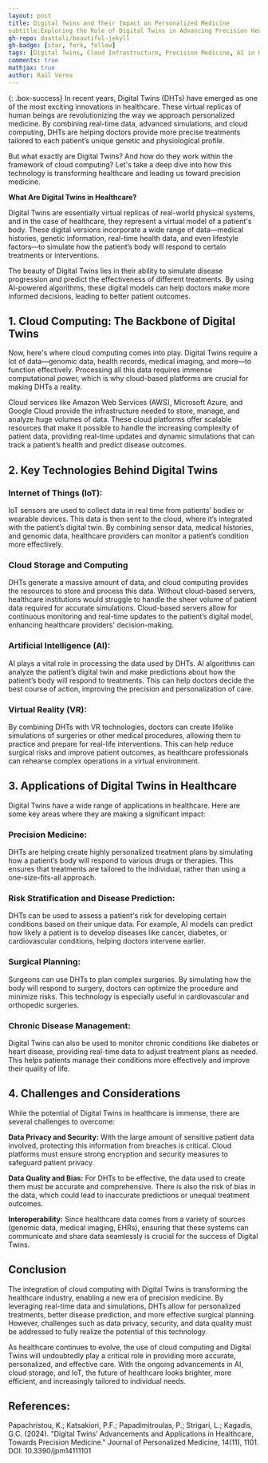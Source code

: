 ```yaml
---
layout: post
title: Digital Twins and Their Impact on Personalized Medicine
subtitle:Exploring the Role of Digital Twins in Advancing Precision Healthcare
gh-repo: daattali/beautiful-jekyll
gh-badge: [star, fork, follow]
tags: [Digital Twins, Cloud Infrastructure, Precision Medicine, AI in Healthcare]
comments: true
mathjax: true
author: Raúl Verea
---
```


{: .box-success}
In recent years, Digital Twins (DHTs) have emerged as one of the most exciting innovations in healthcare. These virtual replicas of human beings are revolutionizing the way we approach personalized medicine. By combining real-time data, advanced simulations, and cloud computing, DHTs are helping doctors provide more precise treatments tailored to each patient’s unique genetic and physiological profile.

But what exactly are Digital Twins? And how do they work within the framework of cloud computing? Let's take a deep dive into how this technology is transforming healthcare and leading us toward precision medicine.

**What Are Digital Twins in Healthcare?**

Digital Twins are essentially virtual replicas of real-world physical systems, and in the case of healthcare, they represent a virtual model of a patient's body. These digital versions incorporate a wide range of data—medical histories, genetic information, real-time health data, and even lifestyle factors—to simulate how the patient’s body will respond to certain treatments or interventions.

The beauty of Digital Twins lies in their ability to simulate disease progression and predict the effectiveness of different treatments. By using AI-powered algorithms, these digital models can help doctors make more informed decisions, leading to better patient outcomes.

## 1. **Cloud Computing: The Backbone of Digital Twins**

Now, here's where cloud computing comes into play. Digital Twins require a lot of data—genomic data, health records, medical imaging, and more—to function effectively. Processing all this data requires immense computational power, which is why cloud-based platforms are crucial for making DHTs a reality.

Cloud services like Amazon Web Services (AWS), Microsoft Azure, and Google Cloud provide the infrastructure needed to store, manage, and analyze huge volumes of data. These cloud platforms offer scalable resources that make it possible to handle the increasing complexity of patient data, providing real-time updates and dynamic simulations that can track a patient’s health and predict disease outcomes.

## 2. **Key Technologies Behind Digital Twins**

### Internet of Things (IoT):
IoT sensors are used to collect data in real time from patients’ bodies or wearable devices. This data is then sent to the cloud, where it’s integrated with the patient’s digital twin. By combining sensor data, medical histories, and genomic data, healthcare providers can monitor a patient’s condition more effectively.

### Cloud Storage and Computing
DHTs generate a massive amount of data, and cloud computing provides the resources to store and process this data. Without cloud-based servers, healthcare institutions would struggle to handle the sheer volume of patient data required for accurate simulations. Cloud-based servers allow for continuous monitoring and real-time updates to the patient’s digital model, enhancing healthcare providers' decision-making.

### Artificial Intelligence (AI):
AI plays a vital role in processing the data used by DHTs. AI algorithms can analyze the patient’s digital twin and make predictions about how the patient’s body will respond to treatments. This can help doctors decide the best course of action, improving the precision and personalization of care.

### Virtual Reality (VR):
By combining DHTs with VR technologies, doctors can create lifelike simulations of surgeries or other medical procedures, allowing them to practice and prepare for real-life interventions. This can help reduce surgical risks and improve patient outcomes, as healthcare professionals can rehearse complex operations in a virtual environment.

## 3. **Applications of Digital Twins in Healthcare**

Digital Twins have a wide range of applications in healthcare. Here are some key areas where they are making a significant impact:

### Precision Medicine:
 DHTs are helping create highly personalized treatment plans by simulating how a patient’s body will respond to various drugs or therapies. This ensures that treatments are tailored to the individual, rather than using a one-size-fits-all approach.

### Risk Stratification and Disease Prediction:
 DHTs can be used to assess a patient's risk for developing certain conditions based on their unique data. For example, AI models can predict how likely a patient is to develop diseases like cancer, diabetes, or cardiovascular conditions, helping doctors intervene earlier.

### Surgical Planning:
 Surgeons can use DHTs to plan complex surgeries. By simulating how the body will respond to surgery, doctors can optimize the procedure and minimize risks. This technology is especially useful in cardiovascular and orthopedic surgeries.

### Chronic Disease Management:
 Digital Twins can also be used to monitor chronic conditions like diabetes or heart disease, providing real-time data to adjust treatment plans as needed. This helps patients manage their conditions more effectively and improve their quality of life.

## 4. **Challenges and Considerations**

While the potential of Digital Twins in healthcare is immense, there are several challenges to overcome:

**Data Privacy and Security:** With the large amount of sensitive patient data involved, protecting this information from breaches is critical. Cloud platforms must ensure strong encryption and security measures to safeguard patient privacy.

**Data Quality and Bias:** For DHTs to be effective, the data used to create them must be accurate and comprehensive. There is also the risk of bias in the data, which could lead to inaccurate predictions or unequal treatment outcomes.

**Interoperability:** Since healthcare data comes from a variety of sources (genomic data, medical imaging, EHRs), ensuring that these systems can communicate and share data seamlessly is crucial for the success of Digital Twins.


## Conclusion

The integration of cloud computing with Digital Twins is transforming the healthcare industry, enabling a new era of precision medicine. By leveraging real-time data and simulations, DHTs allow for personalized treatments, better disease prediction, and more effective surgical planning. However, challenges such as data privacy, security, and data quality must be addressed to fully realize the potential of this technology.

As healthcare continues to evolve, the use of cloud computing and Digital Twins will undoubtedly play a critical role in providing more accurate, personalized, and effective care. With the ongoing advancements in AI, cloud storage, and IoT, the future of healthcare looks brighter, more efficient, and increasingly tailored to individual needs.

## References:

Papachristou, K.; Katsakiori, P.F.; Papadimitroulas, P.; Strigari, L.; Kagadis, G.C. (2024). "Digital Twins’ Advancements and Applications in Healthcare, Towards Precision Medicine." Journal of Personalized Medicine, 14(11), 1101. DOI: 10.3390/jpm14111101

